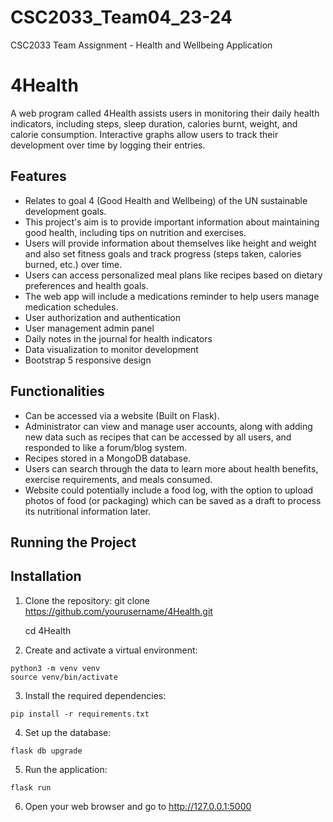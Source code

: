 # CSC2033_Team04_23-24
CSC2033 Team Assignment - Health and Wellbeing Application

# 4Health

A web program called 4Health assists users in monitoring their daily health indicators, including steps, sleep duration, calories burnt, weight, and calorie consumption. Interactive graphs allow users to track their development over time by logging their entries.

## Features
- Relates to goal 4 (Good Health and Wellbeing) of the UN sustainable development goals.
- This project's aim is to provide important information about maintaining  good health, including tips on nutrition and exercises.
- Users will provide information about themselves like height and weight and also set fitness goals and track progress (steps taken, calories burned, etc.) over time.
- Users can access personalized meal plans like recipes based on dietary preferences and health goals.
- The web app will include a medications reminder to help users manage medication schedules.
- User authorization and authentication 
- User management admin panel
- Daily notes in the journal for health indicators
- Data visualization to monitor development 
- Bootstrap 5 responsive design

## Functionalities
- Can be accessed via a website (Built on Flask).
- Administrator can view and manage user accounts, along with adding new data such as recipes that can be accessed by all users, and responded to like a forum/blog system.
- Recipes stored in a MongoDB database.
- Users can search through the data to learn more about health benefits, exercise requirements, and meals consumed. 
- Website could potentially include a food log, with the option to upload photos of food (or packaging) which can be saved as a draft to process its nutritional information later.

## Running the Project

## Installation

1. Clone the repository:
   git clone https://github.com/yourusername/4Health.git

   cd 4Health

2. Create and activate a virtual environment:

```
python3 -m venv venv
source venv/bin/activate
```

3. Install the required dependencies:

```
pip install -r requirements.txt
```
4. Set up the database:

```
flask db upgrade
```
5. Run the application:

```
flask run
```
6. Open your web browser and go to http://127.0.0.1:5000

